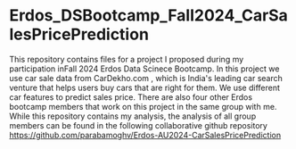 # Erdos_DSBootcamp_Fall2024_CarSalesPricePrediction

This repository contains files for a project I proposed during my participation inFall 2024 Erdos Data Scinece Bootcamp.
In this project we use car sale data from CarDekho.com , which is India's leading car search venture that helps users buy cars that are right for them.
We use different car features to predict sales price.
There are also four other Erdos bootcamp members that work on this project in the same group with me. 
While this repository contains my analysis,
the analysis of all group members can be found in the following collaborative github repository https://github.com/parabamoghv/Erdos-AU2024-CarSalesPricePrediction
